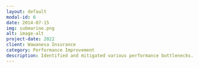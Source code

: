 ```yaml
---
layout: default
modal-id: 6
date: 2014-07-15
img: submarine.png
alt: image-alt
project-date: 2022
client: Wawanesa Insurance
category: Performance Improvement
description: Identified and mitigated various performance bottlenecks. Extensively used insurance suite profile analysis tool to find out code which is creating performance degradation. Identified the gosu anti-patterns that affect performance. Cleaned the code where listviews were populated via code which used non-performant functions.
---
```

